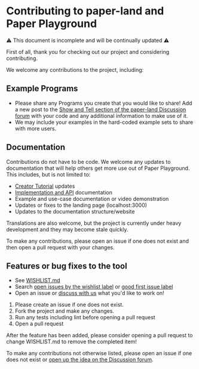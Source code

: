 # Contributing to paper-land and Paper Playground

:warning: This document is incomplete and will be continually updated :warning:

First of all, thank you for checking out our project and considering contributing.

We welcome any contributions to the project, including:

## Example Programs
- Please share any Programs you create that you would like to share! Add a new post to the [Show and Tell section of the paper-land Discussion forum](https://github.com/phetsims/paper-land/discussions/categories/show-and-tell) with your code and any additional information to make use of it. 
- We may include your examples in the hard-coded example sets to share with more users.

## Documentation
Contributions do not have to be code. We welcome any updates to documentation that will help others get more use out of Paper Playground. This includes, but is not limited to:
	
- [Creator Tutorial](./setup/creator.md) updates
- [Implementation and API](./use/paperland-api.md) documentation
- Example and use-case documentation or video demonstration
- Updates or fixes to the landing page (localhost:3000)
- Updates to the documentation structure/website

Translations are also welcome, but the project is currently under heavy development and they may become stale quickly.

To make any contributions, please open an issue if one does not exist and then open a pull request with your changes.
  
##  Features or bug fixes to the tool
-  See [WISHLIST.md](WISHLIST.md) 
-  Search [open issues by the wishlist label](https://github.com/phetsims/paper-land/labels/wishlist) or [good first issue label](https://github.com/phetsims/paper-land/labels/good%20first%20issue)
-  Open an issue or [discuss with us](community.md) what you'd like to work on!

1. Please create an issue if one does not exist. 
2. Fork the project and make any changes.
3. Run any tests including lint before opening a pull request
4. Open a pull request

After the feature has been added, please consider opening a pull request to change WISHLIST.md to remove the completed item!

To make any contributions not otherwise listed, please open an issue if one does not exist or [open up the idea on the Discussion forum](https://github.com/phetsims/paper-land/discussions/categories/ideas).